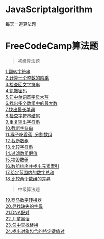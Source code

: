 # JavaScriptalgorithm
每天一道算法题

# FreeCodeCamp算法题

> 初级算法题

[1.翻转字符串](./FreeCodeCamp/1.%E7%BF%BB%E8%BD%AC%E5%AD%97%E7%AC%A6%E4%B8%B2.md)<br/>
[2.计算一个整数的阶乘](./FreeCodeCamp/2.%E8%AE%A1%E7%AE%97%E4%B8%80%E4%B8%AA%E6%95%B4%E6%95%B0%E7%9A%84%E9%98%B6%E4%B9%98.md)<br/>
[3.检查回文字符串](./FreeCodeCamp/3.%E6%A3%80%E6%9F%A5%E5%9B%9E%E6%96%87%E5%AD%97%E7%AC%A6%E4%B8%B2.md)<br/>
[4.凯撒密码](./FreeCodeCamp/4.%E5%87%AF%E6%92%92%E5%AF%86%E7%A0%81.md)<br/>
[5.句中单词首字母大写](./FreeCodeCamp/5.%E5%8F%A5%E4%B8%AD%E5%8D%95%E8%AF%8D%E9%A6%96%E5%AD%97%E6%AF%8D%E5%A4%A7%E5%86%99.md)<br/>
[6.找出多个数组中的最大数](./FreeCodeCamp/6.%E6%89%BE%E5%87%BA%E5%A4%9A%E4%B8%AA%E6%95%B0%E7%BB%84%E4%B8%AD%E7%9A%84%E6%9C%80%E5%A4%A7%E6%95%B0%20.md)<br/>
[7.找出最长单词](./FreeCodeCamp/7.%E6%89%BE%E5%87%BA%E6%9C%80%E9%95%BF%E5%8D%95%E8%AF%8D.md)<br/>
[8.检查字符串结尾](./FreeCodeCamp/8.%E6%A3%80%E6%9F%A5%E5%AD%97%E7%AC%A6%E4%B8%B2%E7%BB%93%E5%B0%BE.md)<br/>
[9.重复输出字符串](./FreeCodeCamp/9.%E9%87%8D%E5%A4%8D%E8%BE%93%E5%87%BA%E5%AD%97%E7%AC%A6%E4%B8%B2.md)<br/>
[10.截断字符串](./FreeCodeCamp/10.%E6%88%AA%E6%96%AD%E5%AD%97%E7%AC%A6%E4%B8%B2.md)<br/>
[11.猴子吃香蕉, 分割数组](./FreeCodeCamp/11.%E7%8C%B4%E5%AD%90%E5%90%83%E9%A6%99%E8%95%89%2C%20%E5%88%86%E5%89%B2%E6%95%B0%E7%BB%84.md)<br/>
[12.截断数组](./FreeCodeCamp/12.%E6%88%AA%E6%96%AD%E6%95%B0%E7%BB%84.md)<br/>
[13.比较字符串](./FreeCodeCamp/13.%E6%AF%94%E8%BE%83%E5%AD%97%E7%AC%A6%E4%B8%B2.md)<br/>
[14.过滤数组假值](./FreeCodeCamp/14.%E8%BF%87%E6%BB%A4%E6%95%B0%E7%BB%84%E5%81%87%E5%80%BC.md)<br/>
[15.摧毁数组](./FreeCodeCamp/15.%E6%91%A7%E6%AF%81%E6%95%B0%E7%BB%84.md)<br/>
[16.数组排序并找出元素索引](./FreeCodeCamp/16.%E6%95%B0%E7%BB%84%E6%8E%92%E5%BA%8F%E5%B9%B6%E6%89%BE%E5%87%BA%E5%85%83%E7%B4%A0%E7%B4%A2%E5%BC%95.md)<br/>
[17.给定范围内的数字总和](./FreeCodeCamp/17.%E7%BB%99%E5%AE%9A%E8%8C%83%E5%9B%B4%E5%86%85%E7%9A%84%E6%95%B0%E5%AD%97%E6%80%BB%E5%92%8C.md)<br/>
[18.比较两个数组的差异](./FreeCodeCamp/18.%E6%AF%94%E8%BE%83%E4%B8%A4%E4%B8%AA%E6%95%B0%E7%BB%84%E7%9A%84%E5%B7%AE%E5%BC%82.md)<br/>

> 中级算法题

[19.罗马数字转换器](./FreeCodeCamp/19.%E7%BD%97%E9%A9%AC%E6%95%B0%E5%AD%97%E8%BD%AC%E6%8D%A2%E5%99%A8.md?1554694878334)<br/>
[20.寻找缺失的字母](./FreeCodeCamp/20.%E5%AF%BB%E6%89%BE%E7%BC%BA%E5%A4%B1%E7%9A%84%E5%AD%97%E6%AF%8D.md)<br/>
[21.DNA配对](./FreeCodeCamp/21.DNA%E9%85%8D%E5%AF%B9.md)<br/>
[22.儿童黑话](./FreeCodeCamp/22.%E5%84%BF%E7%AB%A5%E9%BB%91%E8%AF%9D.md)<br/>
[23.句中查找替换](./FreeCodeCamp/23.%E5%8F%A5%E4%B8%AD%E6%9F%A5%E6%89%BE%E6%9B%BF%E6%8D%A2.md)<br/>
[24.找出对象包含的特定键值对](./FreeCodeCamp/24.%E6%89%BE%E5%87%BA%E5%AF%B9%E8%B1%A1%E5%8C%85%E5%90%AB%E7%9A%84%E7%89%B9%E5%AE%9A%E9%94%AE%E5%80%BC%E5%AF%B9.md)<br/>